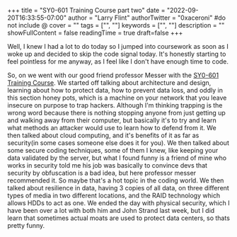 +++
title = "SY0-601 Training Course part two"
date = "2022-09-20T16:33:55-07:00"
author = "Larry Flint"
authorTwitter = "0xaceroni" #do not include @
cover = ""
tags = ["", ""]
keywords = ["", ""]
description = ""
showFullContent = false
readingTime = true
draft=false
+++

Well, I knew I had a lot to do today so I jumped into coursework as soon as I woke up and decided to skip the code signal today. It's honestly starting to feel pointless for me anyway, as I feel like I don't have enough time to code.

So, on we went with our good friend professor Messer with the [SY0-601 Training Course](https://www.professormesser.com/security-plus/sy0-601/sy0-601-video/sy0-601-comptia-security-plus-course/).
We started off talking about architecture and design, learning about how to protect data, how to prevent data loss, and oddly in this section honey pots, which is a machine on your network that you leave insecure on purpose to trap hackers. Although I'm thinking trapping is the wrong word because there is nothing stopping anyone from just getting up and walking away from their computer, but basically it's to try and learn what methods an attacker would use to learn how to defend from it. We then talked about cloud computing, and it's benefits of it as far as security(in some cases someone else does it for you). We then talked about some secure coding techniques, some of them I knew, like keeping your data validated by the server, but what I found funny is a friend of mine who works in security told me his job was basically to convince devs that security by obfuscation is a bad idea, but here professor messer recommended it. So maybe that's a hot topic in the coding world. We then talked about resilience in data, having 3 copies of all data, on three different types of media in two different locations, and the RAID technology which allows HDDs to act as one. We ended the day with physical security, which I have been over a lot with both him and John Strand last week, but I did learn that sometimes actual moats are used to protect data centers, so thats pretty funny.
